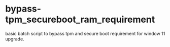 # bypass-tpm_secureboot_ram_requirement
basic batch script to bypass tpm and secure boot requirement for window 11 upgrade.
